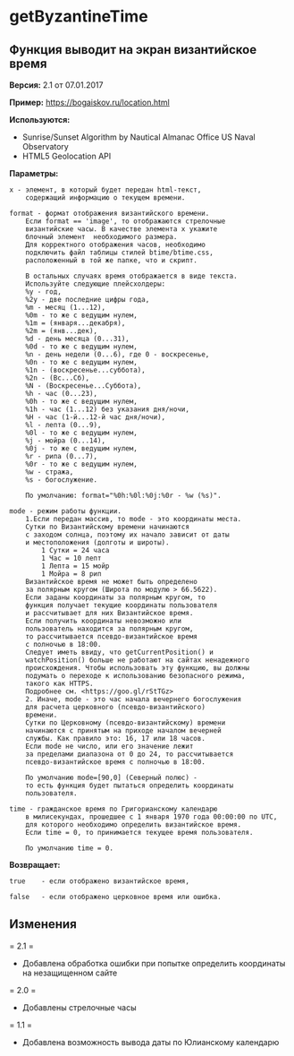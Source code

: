 # getByzantineTime ## Функция выводит на экран византийское время**Версия:** 2.1 от 07.01.2017**Пример:** <https://bogaiskov.ru/location.html>**Используются:***  Sunrise/Sunset Algorithm by Nautical Almanac Office US Naval Observatory*  HTML5 Geolocation API**Параметры:**	x - элемент, в который будет передан html-текст, 		содержащий информацию о текущем времени.			format - формат отображения византийского времени. 		Если format == 'image', то отображаются стрелочные 		византийские часы. В качестве элемента x укажите 		блочный элемент  необходимого размера.		Для корректного отображения часов, необходимо		подключить файл таблицы стилей btime/btime.css, 		расположенный в той же папке, что и скрипт.				В остальных случаях время отображается в виде текста.		Используйте следующие плейсхолдеры:		%y - год,		%2y - две последние цифры года,		%m - месяц (1...12),		%0m - то же с ведущим нулем,		%1m = (января...декабря),		%2m = (янв...дек),		%d - день месяца (0...31),		%0d - то же с ведущим нулем,		%n - день недели (0...6), где 0 - воскресенье,		%0n - то же с ведущим нулем,		%1n - (воскресенье...суббота),		%2n - (Вс...Сб),		%N - (Воскресенье...Суббота),		%h - час (0...23),		%0h - то же с ведущим нулем,		%1h - час (1...12) без указания дня/ночи,		%H - час (1-й...12-й час дня/ночи),		%l - лепта (0...9),		%0l - то же с ведущим нулем,		%j - мойра (0...14),		%0j - то же с ведущим нулем,		%r - рипа (0...7),		%0r - то же с ведущим нулем,		%w - стража,		%s - богослужение.			По умолчанию: format="%0h:%0l:%0j:%0r - %w (%s)".			mode - режим работы функции. 		1.Если передан массив, то mode - это координаты места. 		Сутки по Византийскому времени начинаются 		с заходом солнца, поэтому их начало зависит от даты 		и местоположения (долготы и широты).			1 Сутки = 24 часа			1 Час = 10 лепт			1 Лепта = 15 мойр			1 Мойра = 8 рип		Византийское время не может быть определено 		за полярным кругом (Широта по модулю > 66.5622).		Если заданы координаты за полярным кругом, то 		функция получает текущие координаты пользователя		и рассчитывает для них Византийское время. 		Если получить координаты невозможно или 		пользователь находится за полярным кругом, 		то рассчитывается псевдо-византийское время 		с полночью в 18:00.		Следует иметь ввиду, что getCurrentPosition() и 		watchPosition() больше не работают на сайтах ненадежного 		происхождения. Чтобы использовать эту функцию, вы должны 		подумать о переходе к использованию безопасного режима, 		такого как HTTPS. 		Подробнее см. <https://goo.gl/rStTGz>		2. Иначе, mode - это час начала вечернего богослужения		для расчета церковного (псевдо-византийского) 		времени.		Сутки по Церковному (псевдо-византийскому) времени 		начинаются с принятым на приходе началом вечерней 		службы. Как правило это: 16, 17 или 18 часов.		Если mode не число, или его значение лежит 		за пределами диапазона от 0 до 24, то рассчитывается 		псевдо-византийское время с полночью в 18:00.				По умолчанию mode=[90,0] (Северный полюс) - 		то есть функция будет пытаться определить координаты 		пользователя.			time - гражданское время по Григорианскому календарю 		в милисекундах, прошедшее с 1 января 1970 года 00:00:00 по UTC, 		для которого необходимо определить византийское время.		Если time = 0, то принимается текущее время пользователя.				По умолчанию time = 0.		**Возвращает:**	true 	- если отображено византийское время,	false 	- если отображено церковное время или ошибка.## Изменения ##= 2.1 =* Добавлена обработка ошибки при попытке определить координаты на незащищенном сайте= 2.0 =* Добавлены стрелочные часы= 1.1 =* Добавлена возможность вывода даты по Юлианскому календарю
